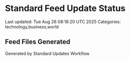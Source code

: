 # Standard Feed Update Status
Last updated: Tue Aug 26 08:18:20 UTC 2025
Categories: technology,business,world

## Feed Files Generated

Generated by Standard Updates Workflow
